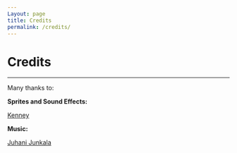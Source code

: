 ```yaml
---
Layout: page
title: Credits
permalink: /credits/
---
```


# Credits

***

Many thanks to:

**Sprites and Sound Effects:**

[Kenney](https://www.kenney.nl/)

**Music:**

[Juhani Junkala](https://juhanijunkala.com/)